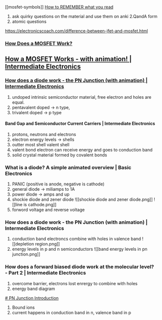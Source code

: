 [[mosfet-symbols]]
[How to REMEMBER what you read](https://www.youtube.com/watch?v=H-vjo96n2JM&t=218s)
1. ask quirky questions on the material and use them on anki
2.QandA form
3. atomic questions


https://electronicscoach.com/difference-between-jfet-and-mosfet.html

### [How Does a MOSFET Work?](https://www.youtube.com/watch?v=rkbjHNEKcRw)


## [How a MOSFET Works - with animation! | Intermediate Electronics](https://www.youtube.com/watch?v=Bfvyj88Hs_o)

### [How does a diode work - the PN Junction (with animation) | Intermediate Electronics](https://www.youtube.com/watch?v=n2S7kN12RDQ&list=PLfYdTiQCV_p7sDswtLZKK43BWOd2mTmHC)
1. undoped intrinsic semiconductor material, free electron and holes are equal.
2. pentavalent doped -> n type,
3. trivalent doped -> p type

#### Band Gap and Semiconductor Current Carriers | Intermediate Electronics
1. protons, neutrons and electrons
2. electron energy levels -> shells
3. outter most shell valent shell
4. valent bond electron can receive energy and goes to conduction band
5. solid crystal material formed by covalent bonds

### What is a diode? A simple animated overview | Basic Electronics
1. PANIC (positive is anode, negative is cathode)
2. general diode -> miliamps to 1A
3. power diode -> amps and up
4. shockie diode and zener diode
![[shockie diode and zener diode.png]]
![[line is cathode.png]]
5. forword voltage and reverse voltage

### How does a diode work - the PN Junction (with animation) | Intermediate Electronics
1. conduction band electroncs combine with holes in valence band
![[depletion region.png]]
2. energy levels in p and n semiconductors
![[band energy levels in pn junction.png]]

### How does a forward biased diode work at the molecular level? - Part 2 | Intermediate Electronics
1. overcome barrier, electrons lost enrergy to combine with holes
2. energy band diagram

[# PN Junction Introduction](https://www.youtube.com/watch?v=BHA4teZmwT0)
1. Bound ions
2. current happens in conduction band in n, valence band in p

